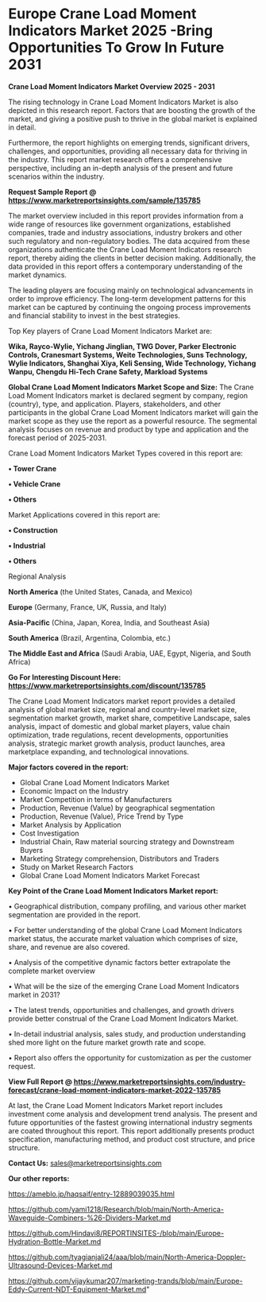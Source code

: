# Europe Crane Load Moment Indicators Market 2025 -Bring Opportunities To Grow In Future 2031

<Strong> Crane Load Moment Indicators Market Overview 2025 - 2031</strong>

The rising technology in Crane Load Moment Indicators Market is also depicted in this research report. Factors that are boosting the growth of the market, and giving a positive push to thrive in the global market is explained in detail.

Furthermore, the report highlights on emerging trends, significant drivers, challenges, and opportunities, providing all necessary data for thriving in the industry. This report market research offers a comprehensive perspective, including an in-depth analysis of the present and future scenarios within the industry.

<strong>Request Sample Report @ <a href=https://www.marketreportsinsights.com/sample/135785>https://www.marketreportsinsights.com/sample/135785</a></strong>

The market overview included in this report provides information from a wide range of resources like government organizations, established companies, trade and industry associations, industry brokers and other such regulatory and non-regulatory bodies. The data acquired from these organizations authenticate the Crane Load Moment Indicators research report, thereby aiding the clients in better decision making. Additionally, the data provided in this report offers a contemporary understanding of the market dynamics.

The leading players are focusing mainly on technological advancements in order to improve efficiency. The long-term development patterns for this market can be captured by continuing the ongoing process improvements and financial stability to invest in the best strategies.

Top Key players of Crane Load Moment Indicators Market are:

<strong>Wika, Rayco-Wylie, Yichang Jinglian, TWG Dover, Parker Electronic Controls, Cranesmart Systems, Weite Technologies, Suns Technology, Wylie Indicators, Shanghai Xiya, Keli Sensing, Wide Technology, Yichang Wanpu, Chengdu Hi-Tech Crane Safety, Markload Systems</strong>

<strong><b>Global Crane Load Moment Indicators Market Scope and Size:</b></strong>
The Crane Load Moment Indicators market is declared segment by company, region (country), type, and application. Players, stakeholders, and other participants in the global Crane Load Moment Indicators market will gain the market scope as they use the report as a powerful resource. The segmental analysis focuses on revenue and product by type and application and the forecast period of 2025-2031.

Crane Load Moment Indicators Market Types covered in this report are:

<strong>• Tower Crane

• Vehicle Crane

• Others</strong>

Market Applications covered in this report are:

<strong>• Construction

• Industrial

• Others</strong> 

Regional Analysis

<strong>North America</strong> (the United States, Canada, and Mexico)

<strong>Europe</strong> (Germany, France, UK, Russia, and Italy)

<strong>Asia-Pacific</strong> (China, Japan, Korea, India, and Southeast Asia)

<strong>South America</strong> (Brazil, Argentina, Colombia, etc.)

<strong>The Middle East and Africa</strong> (Saudi Arabia, UAE, Egypt, Nigeria, and South Africa)

<strong>Go For Interesting Discount Here: <a href=https://www.marketreportsinsights.com/discount/135785>https://www.marketreportsinsights.com/discount/135785</a></strong>

The Crane Load Moment Indicators market report provides a detailed analysis of global market size, regional and country-level market size, segmentation market growth, market share, competitive Landscape, sales analysis, impact of domestic and global market players, value chain optimization, trade regulations, recent developments, opportunities analysis, strategic market growth analysis, product launches, area marketplace expanding, and technological innovations.

<strong><b>Major factors covered in the report:</b></strong>
<ul>
  <li>Global Crane Load Moment Indicators Market </li>
  <li>Economic Impact on the Industry</li>
  <li>Market Competition in terms of Manufacturers</li>
  <li>Production, Revenue (Value) by geographical segmentation</li>
  <li>Production, Revenue (Value), Price Trend by Type</li>
  <li>Market Analysis by Application</li>
  <li>Cost Investigation</li>
  <li>Industrial Chain, Raw material sourcing strategy and Downstream Buyers</li>
  <li>Marketing Strategy comprehension, Distributors and Traders</li>
  <li>Study on Market Research Factors</li>
  <li>Global Crane Load Moment Indicators Market Forecast</li>
</ul>

<strong><b>Key Point of the Crane Load Moment Indicators Market report:</b></strong>

• Geographical distribution, company profiling, and various other market segmentation are provided in the report.

• For better understanding of the global Crane Load Moment Indicators market status, the accurate market valuation which comprises of size, share, and revenue are also covered.

• Analysis of the competitive dynamic factors better extrapolate the complete market overview

• What will be the size of the emerging Crane Load Moment Indicators market in 2031?

• The latest trends, opportunities and challenges, and growth drivers provide better construal of the Crane Load Moment Indicators Market.

• In-detail industrial analysis, sales study, and production understanding shed more light on the future market growth rate and scope.

• Report also offers the opportunity for customization as per the customer request.

<strong><b>View Full Report @ <a href=https://www.marketreportsinsights.com/industry-forecast/crane-load-moment-indicators-market-2022-135785>https://www.marketreportsinsights.com/industry-forecast/crane-load-moment-indicators-market-2022-135785</a></b></strong>


At last, the Crane Load Moment Indicators Market report includes investment come analysis and development trend analysis. The present and future opportunities of the fastest growing international industry segments are coated throughout this report. This report additionally presents product specification, manufacturing method, and product cost structure, and price structure.

<strong>Contact Us:</strong>
sales@marketreportsinsights.com

<strong>Our other reports:</strong>

<a href=https://ameblo.jp/haqsaif/entry-12889039035.html>https://ameblo.jp/haqsaif/entry-12889039035.html</a>

<a href=https://github.com/yami1218/Research/blob/main/North-America-Waveguide-Combiners-%26-Dividers-Market.md>https://github.com/yami1218/Research/blob/main/North-America-Waveguide-Combiners-%26-Dividers-Market.md</a>

<a href=https://github.com/Hindavi8/REPORTINSITES-/blob/main/Europe-Hydration-Bottle-Market.md>https://github.com/Hindavi8/REPORTINSITES-/blob/main/Europe-Hydration-Bottle-Market.md</a>

<a href=https://github.com/tyagianjali24/aaa/blob/main/North-America-Doppler-Ultrasound-Devices-Market.md>https://github.com/tyagianjali24/aaa/blob/main/North-America-Doppler-Ultrasound-Devices-Market.md</a>

<a href=https://github.com/vijaykumar207/marketing-trands/blob/main/Europe-Eddy-Current-NDT-Equipment-Market.md>https://github.com/vijaykumar207/marketing-trands/blob/main/Europe-Eddy-Current-NDT-Equipment-Market.md</a>"
